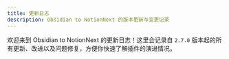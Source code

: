 ```yaml
---
title: 更新日志
description: Obsidian to NotionNext 的版本更新与变更记录
---
```


欢迎来到 Obsidian to NotionNext 的更新日志！这里会记录自 `2.7.0` 版本起的所有更新、改进以及问题修复，方便你快速了解插件的演进情况。
